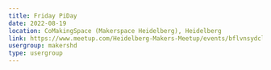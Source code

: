 ```yaml
---
title: Friday PiDay
date: 2022-08-19
location: CoMakingSpace (Makerspace Heidelberg), Heidelberg
link: https://www.meetup.com/Heidelberg-Makers-Meetup/events/bflvnsydclbzb/
usergroup: makershd
type: usergroup
---
```

